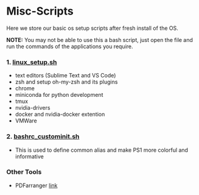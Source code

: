 # Misc-Scripts

Here we store our basic os setup scripts after fresh install of the OS.

**NOTE:** You may not be able to use this a bash script, just open the file and run the commands of the applications you require.

### 1. [linux_setup.sh](linux_setup.sh)
  - text editors (Sublime Text and VS Code)
  - zsh and setup oh-my-zsh and its plugins
  - chrome
  - miniconda for python development
  - tmux
  - nvidia-drivers
  - docker and nvidia-docker extention
  - VMWare

### 2. [bashrc_custominit.sh](bashrc_custominit.sh)
  - This is used to define common alias and make PS1 more colorful and informative

### Other Tools
  - PDFarranger [link](https://github.com/pdfarranger/pdfarranger)



